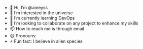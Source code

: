 - 👋 Hi, I’m @ameyss
- 👀 I’m interested in the universe 
- 🌱 I’m currently learning DevOps
- 💞️ I’m looking to collaborate on any project to enhance my skills
- 📫 How to reach me is through email 
- 😄 Pronouns: 
- ⚡ Fun fact: I believe in alien species 

<!---
ameyss/ameyss is a ✨ special ✨ repository because its `README.md` (this file) appears on your GitHub profile.
You can click the Preview link to take a look at your changes.
--->
